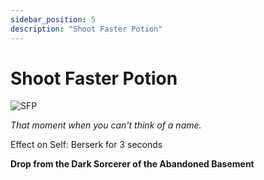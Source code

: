 ```yaml
---
sidebar_position: 5
description: "Shoot Faster Potion"
---
```


# Shoot Faster Potion

![SFP](https://vwiki.valorserver.com/api/item/picture/shoot%20faster%20potion)

<i>That moment when you can't think of a name.</i>

Effect on Self: Berserk for 3 seconds

**Drop from the Dark Sorcerer of the Abandoned Basement**
